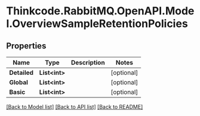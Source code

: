 # Thinkcode.RabbitMQ.OpenAPI.Model.OverviewSampleRetentionPolicies
## Properties

Name | Type | Description | Notes
------------ | ------------- | ------------- | -------------
**Detailed** | **List&lt;int&gt;** |  | [optional] 
**Global** | **List&lt;int&gt;** |  | [optional] 
**Basic** | **List&lt;int&gt;** |  | [optional] 

[[Back to Model list]](../README.md#documentation-for-models) [[Back to API list]](../README.md#documentation-for-api-endpoints) [[Back to README]](../README.md)

